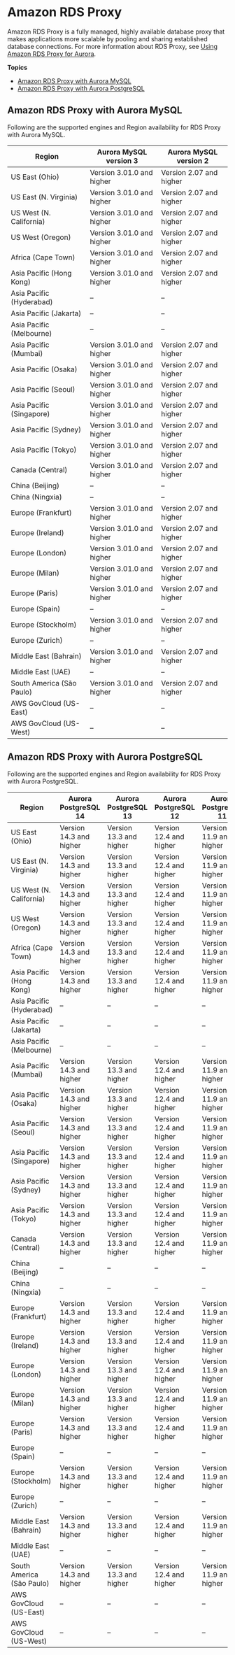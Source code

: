# Amazon RDS Proxy<a name="Concepts.Aurora_Fea_Regions_DB-eng.Feature.RDS_Proxy"></a>

Amazon RDS Proxy is a fully managed, highly available database proxy that makes applications more scalable by pooling and sharing established database connections\. For more information about RDS Proxy, see [Using Amazon RDS Proxy for Aurora](rds-proxy.md)\.

**Topics**
+ [Amazon RDS Proxy with Aurora MySQL](#Concepts.Aurora_Fea_Regions_DB-eng.Feature.RDS_Proxy.amy)
+ [Amazon RDS Proxy with Aurora PostgreSQL](#Concepts.Aurora_Fea_Regions_DB-eng.Feature.RDS_Proxy.apg)

## Amazon RDS Proxy with Aurora MySQL<a name="Concepts.Aurora_Fea_Regions_DB-eng.Feature.RDS_Proxy.amy"></a>

Following are the supported engines and Region availability for RDS Proxy with Aurora MySQL\.


| Region | Aurora MySQL version 3 | Aurora MySQL version 2 | 
| --- | --- | --- | 
| US East \(Ohio\) | Version 3\.01\.0 and higher | Version 2\.07 and higher | 
| US East \(N\. Virginia\) | Version 3\.01\.0 and higher | Version 2\.07 and higher | 
| US West \(N\. California\) | Version 3\.01\.0 and higher | Version 2\.07 and higher | 
| US West \(Oregon\) | Version 3\.01\.0 and higher | Version 2\.07 and higher | 
| Africa \(Cape Town\) | Version 3\.01\.0 and higher | Version 2\.07 and higher | 
| Asia Pacific \(Hong Kong\) | Version 3\.01\.0 and higher | Version 2\.07 and higher | 
| Asia Pacific \(Hyderabad\) | – | – | 
| Asia Pacific \(Jakarta\) | – | – | 
| Asia Pacific \(Melbourne\) | – | – | 
| Asia Pacific \(Mumbai\) | Version 3\.01\.0 and higher | Version 2\.07 and higher | 
| Asia Pacific \(Osaka\) | Version 3\.01\.0 and higher | Version 2\.07 and higher | 
| Asia Pacific \(Seoul\) | Version 3\.01\.0 and higher | Version 2\.07 and higher | 
| Asia Pacific \(Singapore\) | Version 3\.01\.0 and higher | Version 2\.07 and higher | 
| Asia Pacific \(Sydney\) | Version 3\.01\.0 and higher | Version 2\.07 and higher | 
| Asia Pacific \(Tokyo\) | Version 3\.01\.0 and higher | Version 2\.07 and higher | 
| Canada \(Central\) | Version 3\.01\.0 and higher | Version 2\.07 and higher | 
| China \(Beijing\) | – | – | 
| China \(Ningxia\) | – | – | 
| Europe \(Frankfurt\) | Version 3\.01\.0 and higher | Version 2\.07 and higher | 
| Europe \(Ireland\) | Version 3\.01\.0 and higher | Version 2\.07 and higher | 
| Europe \(London\) | Version 3\.01\.0 and higher | Version 2\.07 and higher | 
| Europe \(Milan\) | Version 3\.01\.0 and higher | Version 2\.07 and higher | 
| Europe \(Paris\) | Version 3\.01\.0 and higher | Version 2\.07 and higher | 
| Europe \(Spain\) | – | – | 
| Europe \(Stockholm\) | Version 3\.01\.0 and higher | Version 2\.07 and higher | 
| Europe \(Zurich\) | – | – | 
| Middle East \(Bahrain\) | Version 3\.01\.0 and higher | Version 2\.07 and higher | 
| Middle East \(UAE\) | – | – | 
| South America \(São Paulo\) | Version 3\.01\.0 and higher | Version 2\.07 and higher | 
| AWS GovCloud \(US\-East\) | – | – | 
| AWS GovCloud \(US\-West\) | – | – | 

## Amazon RDS Proxy with Aurora PostgreSQL<a name="Concepts.Aurora_Fea_Regions_DB-eng.Feature.RDS_Proxy.apg"></a>

Following are the supported engines and Region availability for RDS Proxy with Aurora PostgreSQL\.


| Region | Aurora PostgreSQL 14 | Aurora PostgreSQL 13 | Aurora PostgreSQL 12 | Aurora PostgreSQL 11 | 
| --- | --- | --- | --- | --- | 
| US East \(Ohio\) | Version 14\.3 and higher | Version 13\.3 and higher | Version 12\.4 and higher | Version 11\.9 and higher | 
| US East \(N\. Virginia\) | Version 14\.3 and higher | Version 13\.3 and higher | Version 12\.4 and higher | Version 11\.9 and higher | 
| US West \(N\. California\) | Version 14\.3 and higher | Version 13\.3 and higher | Version 12\.4 and higher | Version 11\.9 and higher | 
| US West \(Oregon\) | Version 14\.3 and higher | Version 13\.3 and higher | Version 12\.4 and higher | Version 11\.9 and higher | 
| Africa \(Cape Town\) | Version 14\.3 and higher | Version 13\.3 and higher | Version 12\.4 and higher | Version 11\.9 and higher | 
| Asia Pacific \(Hong Kong\) | Version 14\.3 and higher | Version 13\.3 and higher | Version 12\.4 and higher | Version 11\.9 and higher | 
| Asia Pacific \(Hyderabad\) | – | – | – | – | 
| Asia Pacific \(Jakarta\) | – | – | – | – | 
| Asia Pacific \(Melbourne\) | – | – | – | – | 
| Asia Pacific \(Mumbai\) | Version 14\.3 and higher | Version 13\.3 and higher | Version 12\.4 and higher | Version 11\.9 and higher | 
| Asia Pacific \(Osaka\) | Version 14\.3 and higher | Version 13\.3 and higher | Version 12\.4 and higher | Version 11\.9 and higher | 
| Asia Pacific \(Seoul\) | Version 14\.3 and higher | Version 13\.3 and higher | Version 12\.4 and higher | Version 11\.9 and higher | 
| Asia Pacific \(Singapore\) | Version 14\.3 and higher | Version 13\.3 and higher | Version 12\.4 and higher | Version 11\.9 and higher | 
| Asia Pacific \(Sydney\) | Version 14\.3 and higher | Version 13\.3 and higher | Version 12\.4 and higher | Version 11\.9 and higher | 
| Asia Pacific \(Tokyo\) | Version 14\.3 and higher | Version 13\.3 and higher | Version 12\.4 and higher | Version 11\.9 and higher | 
| Canada \(Central\) | Version 14\.3 and higher | Version 13\.3 and higher | Version 12\.4 and higher | Version 11\.9 and higher | 
| China \(Beijing\) | – | – | – | – | 
| China \(Ningxia\) | – | – | – | – | 
| Europe \(Frankfurt\) | Version 14\.3 and higher | Version 13\.3 and higher | Version 12\.4 and higher | Version 11\.9 and higher | 
| Europe \(Ireland\) | Version 14\.3 and higher | Version 13\.3 and higher | Version 12\.4 and higher | Version 11\.9 and higher | 
| Europe \(London\) | Version 14\.3 and higher | Version 13\.3 and higher | Version 12\.4 and higher | Version 11\.9 and higher | 
| Europe \(Milan\) | Version 14\.3 and higher | Version 13\.3 and higher | Version 12\.4 and higher | Version 11\.9 and higher | 
| Europe \(Paris\) | Version 14\.3 and higher | Version 13\.3 and higher | Version 12\.4 and higher | Version 11\.9 and higher | 
| Europe \(Spain\) | – | – | – | – | 
| Europe \(Stockholm\) | Version 14\.3 and higher | Version 13\.3 and higher | Version 12\.4 and higher | Version 11\.9 and higher | 
| Europe \(Zurich\) | – | – | – | – | 
| Middle East \(Bahrain\) | Version 14\.3 and higher | Version 13\.3 and higher | Version 12\.4 and higher | Version 11\.9 and higher | 
| Middle East \(UAE\) | – | – | – | – | 
| South America \(São Paulo\) | Version 14\.3 and higher | Version 13\.3 and higher | Version 12\.4 and higher | Version 11\.9 and higher | 
| AWS GovCloud \(US\-East\) | – | – | – | – | 
| AWS GovCloud \(US\-West\) | – | – | – | – | 